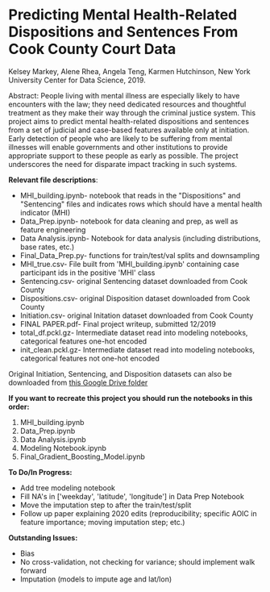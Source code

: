 # Predicting Mental Health-Related Dispositions and Sentences From Cook County Court Data
Kelsey Markey, Alene Rhea, Angela Teng, Karmen Hutchinson, New York University Center for Data Science, 2019.

Abstract: People living with mental illness are especially likely to have encounters with the law; they need dedicated resources and thoughtful treatment as they make their way through the criminal justice system. This project aims to predict mental health-related dispositions and sentences from a set of judicial and case-based features available only at initiation. Early detection of people who are likely to be suffering from mental illnesses will enable governments and other institutions to provide appropriate support to these people as early as possible. The project underscores the need for disparate impact tracking in such systems.

<b> Relevant file descriptions</b>:
- MHI_building.ipynb- notebook that reads in the "Dispositions" and "Sentencing" files and indicates rows which should have a mental health indicator (MHI)
- Data_Prep.ipynb- notebook for data cleaning and prep, as well as feature engineering
- Data Analysis.ipynb- Notebook for data analysis (including distributions, base rates, etc.)
- Final_Data_Prep.py- functions for train/test/val splits and downsampling
- MHI_true.csv- File built from 'MHI_building.ipynb' containing case participant ids in the positive 'MHI' class
- Sentencing.csv- original Sentencing dataset downloaded from Cook County
- Dispositions.csv- original Disposition dataset downloaded from Cook County
- Initiation.csv- original Initation dataset downloaded from Cook County
- FINAL PAPER.pdf- Final project writeup, submitted 12/2019
- total_df.pckl.gz- Intermediate dataset read into modeling notebooks, categorical features one-hot encoded
- init_clean.pckl.gz- Intermediate dataset read into modeling notebooks, categorical features not one-hot encoded

Original Initiation, Sentencing, and Disposition datasets can also be downloaded from [this Google Drive folder](https://drive.google.com/drive/folders/1gL_7NqyI4gx68XVRWVSeLc-LVTdICb0-?usp=sharing)

<b>If you want to recreate this project you should run the notebooks in this order:</b>
1) MHI_building.ipynb
2) Data_Prep.ipynb
3) Data Analysis.ipynb
4) Modeling Notebook.ipynb
5) Final_Gradient_Boosting_Model.ipynb

<b>To Do/In Progress:</b>
- Add tree modeling notebook
- Fill NA's in ['weekday', 'latitude', 'longitude'] in Data Prep Notebook
- Move the imputation step to after the train/test/split
- Follow up paper explaining 2020 edits (reproducibility; specific AOIC in feature importance; moving imputation step; etc.)

<b>Outstanding Issues:</b>
- Bias
- No cross-validation, not checking for variance; should implement walk forward
- Imputation (models to impute age and lat/lon)
